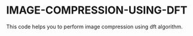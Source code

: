 # IMAGE-COMPRESSION-USING-DFT
This code helps you to perform image compression using dft algorithm.
